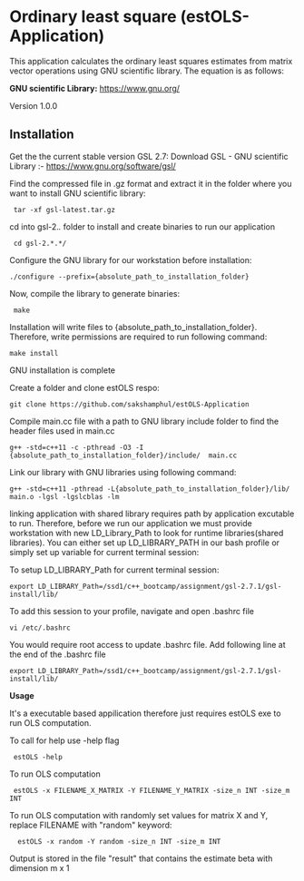 # Ordinary least square (estOLS-Application)
This application calculates the ordinary least squares estimates from matrix vector operations using GNU scientific library. The equation is as follows:

**GNU scientific Library:** https://www.gnu.org/

Version 1.0.0

## Installation

Get the the current stable version GSL 2.7: Download GSL - GNU scientific Library :- https://www.gnu.org/software/gsl/

Find the compressed file in .gz format and extract it in the folder where you want to install GNU scientific library:

     tar -xf gsl-latest.tar.gz

cd into gsl-2.*.* folder to install and create binaries to run our application

     cd gsl-2.*.*/

Configure the GNU library for our workstation before installation:

    ./configure --prefix={absolute_path_to_installation_folder}

Now, compile the library to generate binaries:

     make 

Installation will write files to {absolute_path_to_installation_folder}. Therefore, write permissions are required to run following command: 

    make install

GNU installation is complete

Create a folder and clone estOLS respo: 

    git clone https://github.com/sakshamphul/estOLS-Application

Compile main.cc file with a path to GNU library include folder to find the header files used in main.cc

    g++ -std=c++11 -c -pthread -O3 -I {absolute_path_to_installation_folder}/include/  main.cc

Link our library with GNU libraries using following command:

    g++ -std=c++11 -pthread -L{absolute_path_to_installation_folder}/lib/ main.o -lgsl -lgslcblas -lm

linking application with shared library requires path by application excutable to run. Therefore, before we run our application we must provide workstation with new LD_Library_Path to look for runtime libraries(shared libraries). You can either set up LD_LIBRARY_PATH in our bash profile or simply set up variable for current terminal session: 

To setup LD_LIBRARY_Path for current terminal session:
 
    export LD_LIBRARY_Path=/ssd1/c++_bootcamp/assignment/gsl-2.7.1/gsl-install/lib/

To add this session to your profile, navigate and open .bashrc file 
    
    vi /etc/.bashrc

You would require root access to update .bashrc file.
Add following line at the end of the .bashrc file
 
    export LD_LIBRARY_Path=/ssd1/c++_bootcamp/assignment/gsl-2.7.1/gsl-install/lib/
    
**Usage**

It's a executable based appilication therefore just requires estOLS exe to run OLS computation.

To call for help use -help flag

     estOLS -help
     
To run OLS computation

     estOLS -x FILENAME_X_MATRIX -Y FILENAME_Y_MATRIX -size_n INT -size_m INT

To run OLS computation with randomly set values for matrix X and Y, replace FILENAME with "random" keyword:

      estOLS -x random -Y random -size_n INT -size_m INT
    
Output is stored in the file "result" that contains the estimate beta with dimension m x 1
